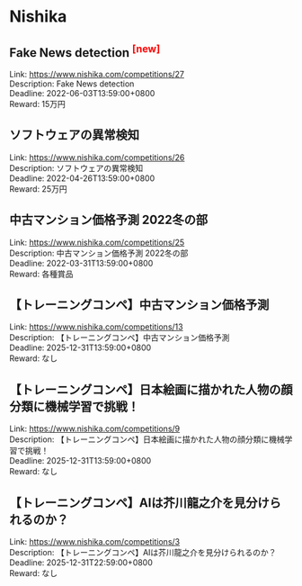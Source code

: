 # Nishika



## Fake News detection <sup style="color:red">[new]<sup>  

Link: https://www.nishika.com/competitions/27  
Description: Fake News detection  
Deadline: 2022-06-03T13:59:00+0800  
Reward: 15万円  


## ソフトウェアの異常検知

Link: https://www.nishika.com/competitions/26  
Description: ソフトウェアの異常検知  
Deadline: 2022-04-26T13:59:00+0800  
Reward: 25万円  


## 中古マンション価格予測 2022冬の部

Link: https://www.nishika.com/competitions/25  
Description: 中古マンション価格予測 2022冬の部  
Deadline: 2022-03-31T13:59:00+0800  
Reward: 各種賞品  


## 【トレーニングコンペ】中古マンション価格予測

Link: https://www.nishika.com/competitions/13  
Description: 【トレーニングコンペ】中古マンション価格予測  
Deadline: 2025-12-31T13:59:00+0800  
Reward: なし  


## 【トレーニングコンペ】日本絵画に描かれた人物の顔分類に機械学習で挑戦！

Link: https://www.nishika.com/competitions/9  
Description: 【トレーニングコンペ】日本絵画に描かれた人物の顔分類に機械学習で挑戦！  
Deadline: 2025-12-31T13:59:00+0800  
Reward: なし  


## 【トレーニングコンペ】AIは芥川龍之介を見分けられるのか？

Link: https://www.nishika.com/competitions/3  
Description: 【トレーニングコンペ】AIは芥川龍之介を見分けられるのか？  
Deadline: 2025-12-31T22:59:00+0800  
Reward: なし  

